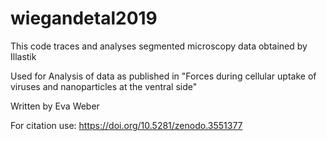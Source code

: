 # wiegandetal2019
This code traces and analyses segmented microscopy data obtained by Illastik

Used for Analysis of data as published in "Forces during cellular uptake of viruses and nanoparticles at the ventral side"

Written by Eva Weber

For citation use:
https://doi.org/10.5281/zenodo.3551377
